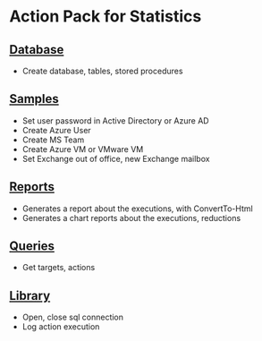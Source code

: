 # Action Pack for Statistics

## [Database](./DB)

+ Create database, tables, stored procedures

## [Samples](./Samples)

+ Set user password in Active Directory or Azure AD
+ Create Azure User
+ Create MS Team
+ Create Azure VM or VMware VM
+ Set Exchange out of office, new Exchange mailbox

## [Reports](./_REPORTS_)

+ Generates a report about the executions, with ConvertTo-Html
+ Generates a chart reports about the executions, reductions

## [Queries](./_QUERY_)

+ Get targets, actions

## [Library](./_LIB_)

+ Open, close sql connection
+ Log action execution